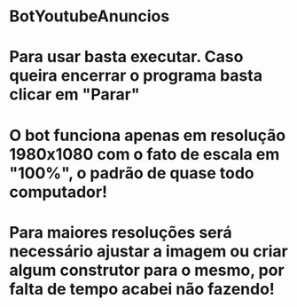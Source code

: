 # BotYoutubeAnuncios
# Para usar basta executar. Caso queira encerrar o programa basta clicar em "Parar"
# O bot funciona apenas em resolução 1980x1080 com o fato de escala em "100%", o padrão de quase todo computador!
# Para maiores resoluções será necessário ajustar a imagem ou criar algum construtor para o mesmo, por falta de tempo acabei não fazendo!
